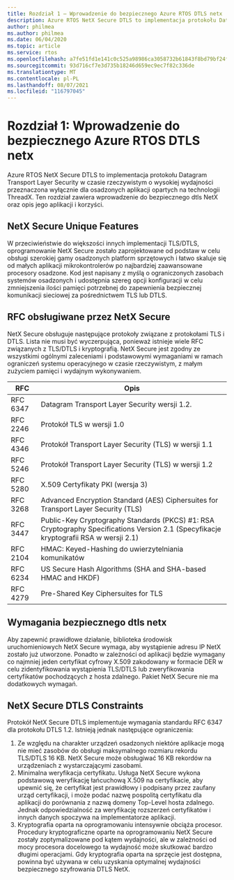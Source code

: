 ```yaml
---
title: Rozdział 1 — Wprowadzenie do bezpiecznego Azure RTOS DTLS netx
description: Azure RTOS NetX Secure DTLS to implementacja protokołu Datagram Transport Layer Security przeznaczona dla osadzonych aplikacji opartych na technologii ThreadX w czasie rzeczywistym.
author: philmea
ms.author: philmea
ms.date: 06/04/2020
ms.topic: article
ms.service: rtos
ms.openlocfilehash: a7fe51fd1e141c0c525a98986ca3058732b61843f8bd79bf24fc5ac986147501
ms.sourcegitcommit: 93d716cf7e3d735b18246d659ec9ec7f82c336de
ms.translationtype: MT
ms.contentlocale: pl-PL
ms.lasthandoff: 08/07/2021
ms.locfileid: "116797045"
---
```

# <a name="chapter-1-introduction-to-azure-rtos-netx-secure-dtls"></a>Rozdział 1: Wprowadzenie do bezpiecznego Azure RTOS DTLS netx

Azure RTOS NetX Secure DTLS to implementacja protokołu Datagram Transport Layer Security w czasie rzeczywistym o wysokiej wydajności przeznaczona wyłącznie dla osadzonych aplikacji opartych na technologii ThreadX. Ten rozdział zawiera wprowadzenie do bezpiecznego dtls NetX oraz opis jego aplikacji i korzyści.

## <a name="netx-secure-unique-features"></a>NetX Secure Unique Features

W przeciwieństwie do większości innych implementacji TLS/DTLS, oprogramowanie NetX Secure zostało zaprojektowane od podstaw w celu obsługi szerokiej gamy osadzonych platform sprzętowych i łatwo skaluje się od małych aplikacji mikrokontrolerów po najbardziej zaawansowane procesory osadzone. Kod jest napisany z myślą o ograniczonych zasobach systemów osadzonych i udostępnia szereg opcji konfiguracji w celu zmniejszenia ilości pamięci potrzebnej do zapewnienia bezpiecznej komunikacji sieciowej za pośrednictwem TLS lub DTLS.

## <a name="rfcs-supported-by-netx-secure"></a>RFC obsługiwane przez NetX Secure

NetX Secure obsługuje następujące protokoły związane z protokołami TLS i DTLS. Lista nie musi być wyczerpująca, ponieważ istnieje wiele RFC związanych z TLS/DTLS i kryptografią. NetX Secure jest zgodny ze wszystkimi ogólnymi zaleceniami i podstawowymi wymaganiami w ramach ograniczeń systemu operacyjnego w czasie rzeczywistym, z małym zużyciem pamięci i wydajnym wykonywaniem.


| RFC | Opis |
| --- | ----------- |
| RFC 6347 | Datagram Transport Layer Security wersji 1.2. |
| RFC 2246 | Protokół TLS w wersji 1.0|
| RFC 4346 | Protokół Transport Layer Security (TLS) w wersji 1.1 |
| RFC 5246 | Protokół Transport Layer Security (TLS) w wersji 1.2 |
| RFC 5280 | X.509 Certyfikaty PKI (wersja 3) |
| RFC 3268 | Advanced Encryption Standard (AES) Ciphersuites for Transport Layer Security (TLS) |
| RFC 3447 | Public-Key Cryptography Standards (PKCS) #1: RSA Cryptography Specifications Version 2.1 (Specyfikacje kryptografii RSA w wersji 2.1) |
| RFC 2104 | HMAC: Keyed-Hashing do uwierzytelniania komunikatów |
| RFC 6234 | US Secure Hash Algorithms (SHA and SHA-based HMAC and HKDF) |
| RFC 4279 | Pre-Shared Key Ciphersuites for TLS |

## <a name="netx-secure-dtls-requirements"></a>Wymagania bezpiecznego dtls netx

Aby zapewnić prawidłowe działanie, biblioteka środowisk uruchomieniowych NetX Secure wymaga, aby wystąpienie adresu IP NetX zostało już utworzone. Ponadto w zależności od aplikacji będzie wymagany co najmniej jeden certyfikat cyfrowy X.509 zakodowany w formacie DER w celu zidentyfikowania wystąpienia TLS/DTLS lub zweryfikowania certyfikatów pochodzących z hosta zdalnego. Pakiet NetX Secure nie ma dodatkowych wymagań.

## <a name="netx-secure-dtls-constraints"></a>NetX Secure DTLS Constraints

Protokół NetX Secure DTLS implementuje wymagania standardu RFC 6347 dla protokołu DTLS 1.2. Istnieją jednak następujące ograniczenia:

1. Ze względu na charakter urządzeń osadzonych niektóre aplikacje mogą nie mieć zasobów do obsługi maksymalnego rozmiaru rekordu TLS/DTLS 16 KB. NetX Secure może obsługiwać 16 KB rekordów na urządzeniach z wystarczającymi zasobami.
2. Minimalna weryfikacja certyfikatu. Usługa NetX Secure wykona podstawową weryfikację łańcuchową X.509 na certyfikacie, aby upewnić się, że certyfikat jest prawidłowy i podpisany przez zaufany urząd certyfikacji, i może podać nazwę pospolitą certyfikatu dla aplikacji do porównania z nazwą domeny Top-Level hosta zdalnego. Jednak odpowiedzialność za weryfikację rozszerzeń certyfikatów i innych danych spoczywa na implementatorze aplikacji.
3. Kryptografia oparta na oprogramowaniu intensywnie obciąża procesor. Procedury kryptograficzne oparte na oprogramowaniu NetX Secure zostały zoptymalizowane pod kątem wydajności, ale w zależności od mocy procesora docelowego ta wydajność może skutkować bardzo długimi operacjami. Gdy kryptografia oparta na sprzęcie jest dostępna, powinna być używana w celu uzyskania optymalnej wydajności bezpiecznego szyfrowania DTLS NetX.
